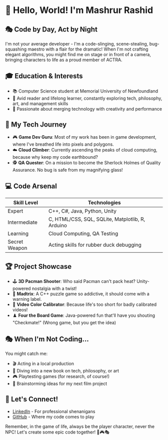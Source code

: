 # 👋 Hello, World! I'm Mashrur Rashid

## 🎭 Code by Day, Act by Night

I'm not your average developer - I'm a code-slinging, scene-stealing, bug-squashing maestro with a flair for the dramatic! When I'm not crafting elegant algorithms, you might find me on stage or in front of a camera, bringing characters to life as a proud member of ACTRA.

## 🎓 Education & Interests

- 📚 Computer Science student at Memorial University of Newfoundland
- 🧠 Avid reader and lifelong learner, constantly exploring tech, philosophy, art, and management skills
- 🌟 Passionate about merging technology with creativity and performance

## 🚀 My Tech Journey

- 🎮 **Game Dev Guru**: Most of my work has been in game development, where I've breathed life into pixels and polygons.
- ☁️ **Cloud Climber**: Currently ascending the peaks of cloud computing, because why keep my code earthbound?
- 🕵️ **QA Quester**: On a mission to become the Sherlock Holmes of Quality Assurance. No bug is safe from my magnifying glass!

## 💻 Code Arsenal
| Skill Level | Technologies |
|-------------|--------------|
| Expert | C++, C#, Java, Python, Unity |
| Intermediate | C, HTML/CSS, SQL, SQLite, Matplotlib, R, Arduino |
| Learning | Cloud Computing, QA Testing |
| Secret Weapon | Acting skills for rubber duck debugging |

## 🏆 Project Showcase

- 🕹️ **3D Pacman Shooter**: Who said Pacman can't pack heat? Unity-powered nostalgia with a twist!
- 🧠 **Madtrix**: A C++ puzzle game so addictive, it should come with a warning label.
- 🎨 **Video Color Calibrator**: Because life's too short for badly calibrated videos!
- ♟️ **Four the Board Game**: Java-powered fun that'll have you shouting "Checkmate!" (Wrong game, but you get the idea)

## 🎭 When I'm Not Coding...

You might catch me:
- 🎬 Acting in a local production
- 📖 Diving into a new book on tech, philosophy, or art
- 🎮 Playtesting games (for research, of course!)
- 🎥 Brainstorming ideas for my next film project

## 🌟 Let's Connect!

- [LinkedIn](https://www.linkedin.com/in/mashrur-rashid-actra-a6078319b/) - For professional shenanigans
- [GitHub](https://github.com/mashrusabri71) - Where my code comes to play

Remember, in the game of life, always be the player character, never the NPC! Let's create some epic code together! 🚀🎮🎭

